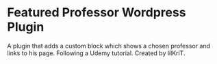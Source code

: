 # Featured Professor Wordpress Plugin

A plugin that adds a custom block which shows a chosen professor and links to his page. Following a Udemy tutorial.
Created by lilKriT.
